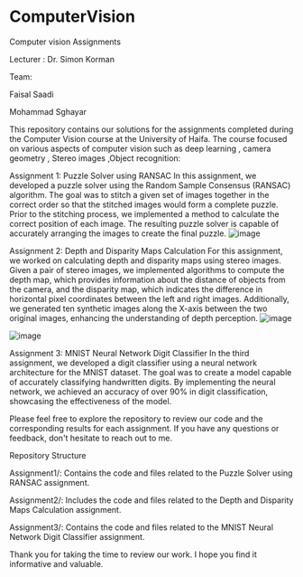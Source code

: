 # ComputerVision
Computer vision Assignments

Lecturer : Dr. Simon Korman

Team:

Faisal Saadi

Mohammad Sghayar

This repository contains our solutions for the assignments completed during the Computer Vision course at the University of Haifa. The course focused on various aspects of computer vision such as deep learning , camera geometry , Stereo images ,Object recognition:

Assignment 1: Puzzle Solver using RANSAC
In this assignment, we developed a puzzle solver using the Random Sample Consensus (RANSAC) algorithm. The goal was to stitch a given set of images together in the correct order so that the stitched images would form a complete puzzle. Prior to the stitching process, we implemented a method to calculate the correct position of each image. The resulting puzzle solver is capable of accurately arranging the images to create the final puzzle.
![image](https://github.com/faisalsadi/ComputerVision/assets/31912809/df5411d5-4b8b-4d8b-8230-66ccd8115641)

Assignment 2: Depth and Disparity Maps Calculation
For this assignment, we worked on calculating depth and disparity maps using stereo images. Given a pair of stereo images, we implemented algorithms to compute the depth map, which provides information about the distance of objects from the camera, and the disparity map, which indicates the difference in horizontal pixel coordinates between the left and right images. Additionally, we generated ten synthetic images along the X-axis between the two original images, enhancing the understanding of depth perception.
![image](https://github.com/faisalsadi/ComputerVision/assets/31912809/69cbf828-0c63-4711-918d-88930a8909b2)

![image](https://github.com/faisalsadi/ComputerVision/assets/31912809/c6bcc299-00de-4ea2-97b3-2f4d0bcea793)

Assignment 3: MNIST Neural Network Digit Classifier
In the third assignment, we developed a digit classifier using a neural network architecture for the MNIST dataset. The goal was to create a model capable of accurately classifying handwritten digits. By implementing the neural network, we achieved an accuracy of over 90% in digit classification, showcasing the effectiveness of the model.


Please feel free to explore the repository to review our code and the corresponding results for each assignment. If you have any questions or feedback, don't hesitate to reach out to me.

Repository Structure

Assignment1/: Contains the code and files related to the Puzzle Solver using RANSAC assignment.

Assignment2/: Includes the code and files related to the Depth and Disparity Maps Calculation assignment.

Assignment3/: Contains the code and files related to the MNIST Neural Network Digit Classifier assignment.

Thank you for taking the time to review our work. I hope you find it informative and valuable.

